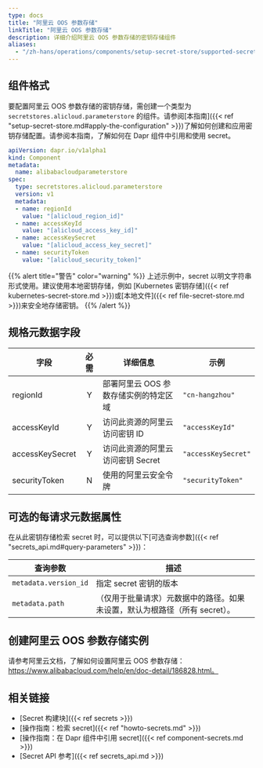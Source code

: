 ```yaml
---
type: docs
title: "阿里云 OOS 参数存储"
linkTitle: "阿里云 OOS 参数存储"
description: 详细介绍阿里云 OOS 参数存储的密钥存储组件
aliases:
  - "/zh-hans/operations/components/setup-secret-store/supported-secret-stores/alibabacloud-oos-parameter-store/"
---
```


## 组件格式

要配置阿里云 OOS 参数存储的密钥存储，需创建一个类型为 `secretstores.alicloud.parameterstore` 的组件。请参阅[本指南]({{< ref "setup-secret-store.md#apply-the-configuration" >}})了解如何创建和应用密钥存储配置。请参阅本指南，了解如何在 Dapr 组件中引用和使用 secret。

```yaml
apiVersion: dapr.io/v1alpha1
kind: Component
metadata:
  name: alibabacloudparameterstore
spec:
  type: secretstores.alicloud.parameterstore
  version: v1
  metadata:
  - name: regionId
    value: "[alicloud_region_id]"
  - name: accessKeyId 
    value: "[alicloud_access_key_id]"
  - name: accessKeySecret
    value: "[alicloud_access_key_secret]"
  - name: securityToken
    value: "[alicloud_security_token]"
```

{{% alert title="警告" color="warning" %}}
上述示例中，secret 以明文字符串形式使用。建议使用本地密钥存储，例如 [Kubernetes 密钥存储]({{< ref kubernetes-secret-store.md >}})或[本地文件]({{< ref file-secret-store.md >}})来安全地存储密钥。
{{% /alert %}}

## 规格元数据字段

| 字段              | 必需 | 详细信息                                                                 | 示例             |
|--------------------|:--------:|-------------------------------------------------------------------------|---------------------|
| regionId           | Y        | 部署阿里云 OOS 参数存储实例的特定区域 | `"cn-hangzhou"`     |
| accessKeyId        | Y        | 访问此资源的阿里云访问密钥 ID                  | `"accessKeyId"`      |
| accessKeySecret    | Y        | 访问此资源的阿里云访问密钥 Secret              | `"accessKeySecret"`  |
| securityToken      | N        | 使用的阿里云安全令牌                                  | `"securityToken"`    |

## 可选的每请求元数据属性

在从此密钥存储检索 secret 时，可以提供以下[可选查询参数]({{< ref "secrets_api.md#query-parameters" >}})：

查询参数 | 描述
--------- | -----------
`metadata.version_id` | 指定 secret 密钥的版本
`metadata.path` | （仅用于批量请求）元数据中的路径。如果未设置，默认为根路径（所有 secret）。

## 创建阿里云 OOS 参数存储实例

请参考阿里云文档，了解如何设置阿里云 OOS 参数存储：https://www.alibabacloud.com/help/en/doc-detail/186828.html。

## 相关链接

- [Secret 构建块]({{< ref secrets >}})
- [操作指南：检索 secret]({{< ref "howto-secrets.md" >}})
- [操作指南：在 Dapr 组件中引用 secret]({{< ref component-secrets.md >}})
- [Secret API 参考]({{< ref secrets_api.md >}})
